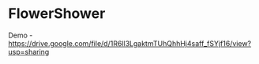 # FlowerShower

Demo - https://drive.google.com/file/d/1R6ll3LgaktmTUhQhhHj4saff_fSYjf16/view?usp=sharing
